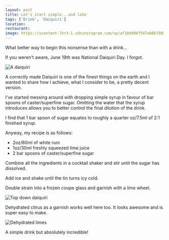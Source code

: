 ```yaml
---
layout: post
title: Let's start simple...and late
tags: ['Drink', 'Daiquiri']
location:
restaurant:
image: https://scontent-lhr3-1.cdninstagram.com/vp/af10dd96f547eb8b7985f471b91d1c65/5BD19A95/t51.2885-15/e35/21819913_130886427539636_4225662294962470912_n.jpg
---
```


What better way to begin this nonsense than with a drink...

If you weren't aware, June 19th was National Daiquiri Day. I forgot.

![A daiquiri](https://scontent-lhr3-1.cdninstagram.com/vp/af10dd96f547eb8b7985f471b91d1c65/5BD19A95/t51.2885-15/e35/21819913_130886427539636_4225662294962470912_n.jpg)

A correctly made Daiquiri is one of the finest things on the earth and I wanted to share how I achieve, what I consider to be, a pretty decent version.

I've started messing around with dropping simple syrup in favour of bar spoons of caster/superfine sugar. Omitting the water that the syrup introduces allows you to better control the final dilution of the drink.

I find that 1 bar spoon of sugar equates to roughly a quarter oz/7.5ml of 2:1 finished syrup.

Anyway, my recipe is as follows:

* 2oz/60ml of white rum
* 1oz/30ml freshly squeezed lime juice
* 2 bar spoons of caster/superfine sugar

Combine all the ingredients in a cocktail shaker and stir until the sugar has dissolved.

Add ice and shake until the tin turns icy cold.

Double strain into a frozen coupe glass and garnish with a lime wheel.

![Top down daiquiri](https://scontent-lhr3-1.cdninstagram.com/vp/763e4c30804e30b30bd9cbd7305ba1cd/5BE77F45/t51.2885-15/e35/21827401_292322271251227_6784713391714861056_n.jpg)

Dehydrated citrus as a garnish works well here too. It looks awesome and is super easy to make.

![Dehydrated limes](http://tribecacitizen.com/wp-content/uploads/2014/11/Da-Claudio-dehydrated-limes.jpg)

A simple drink but absolutely incredible!
